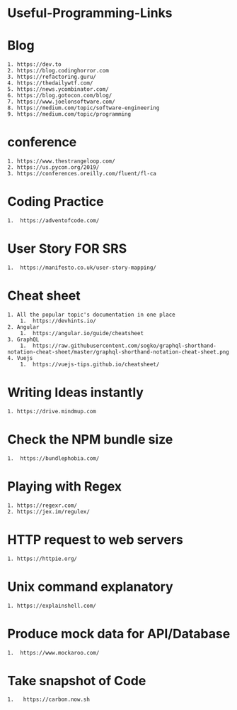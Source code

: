 # Useful-Programming-Links



# Blog
    1. https://dev.to
    2. https://blog.codinghorror.com
    3. https://refactoring.guru/
    4. https://thedailywtf.com/
    5. https://news.ycombinator.com/
    6. https://blog.gotocon.com/blog/
    7. https://www.joelonsoftware.com/
    8. https://medium.com/topic/software-engineering
    9. https://medium.com/topic/programming
    
# conference 
    1. https://www.thestrangeloop.com/
    2. https://us.pycon.org/2019/
    3. https://conferences.oreilly.com/fluent/fl-ca
    
# Coding Practice
    1.  https://adventofcode.com/
    

# User Story FOR SRS
    1.  https://manifesto.co.uk/user-story-mapping/
    
# Cheat sheet
    1. All the popular topic's documentation in one place
        1.  https://devhints.io/
    2. Angular
        1.  https://angular.io/guide/cheatsheet
    3. GraphQL
        1.  https://raw.githubusercontent.com/sogko/graphql-shorthand-notation-cheat-sheet/master/graphql-shorthand-notation-cheat-sheet.png
    4. Vuejs
        1.  https://vuejs-tips.github.io/cheatsheet/  
        
        
# Writing Ideas instantly
    1. https://drive.mindmup.com
    

# Check the NPM bundle size
    1.  https://bundlephobia.com/
    
    
# Playing with Regex
    1. https://regexr.com/
    2. https://jex.im/regulex/
    
# HTTP request to web servers
    1. https://httpie.org/
    
    
# Unix command explanatory
    1. https://explainshell.com/
    
    
# Produce mock data for API/Database
    1.  https://www.mockaroo.com/  
    
    
# Take snapshot of Code
    1.   https://carbon.now.sh
    
    
    
    
    
